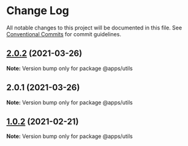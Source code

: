 # Change Log

All notable changes to this project will be documented in this file.
See [Conventional Commits](https://conventionalcommits.org) for commit guidelines.

## [2.0.2](https://github.com/Libikk/lerna-monorepo/compare/v2.0.1...v2.0.2) (2021-03-26)

**Note:** Version bump only for package @apps/utils





## 2.0.1 (2021-03-26)

**Note:** Version bump only for package @apps/utils





## [1.0.2](https://github.com/Libikk/lerna-monorepo/compare/@apps/utils@1.0.1...@apps/utils@1.0.2) (2021-02-21)

**Note:** Version bump only for package @apps/utils
